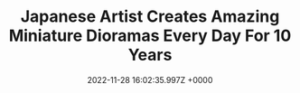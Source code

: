 ---
title: "Japanese Artist Creates Amazing Miniature Dioramas Every Day For 10 Years"
link: "https://digitalsynopsis.com/design/miniature-dioramas/"
date: "2022-11-28 16:02:35.997Z +0000"
description: "Miniature Calendar is an incredible ongoing project by Japanese artist Tatsuya Tanaka, that features beautiful miniature dioramas of everyday life using"
category: "art"
---